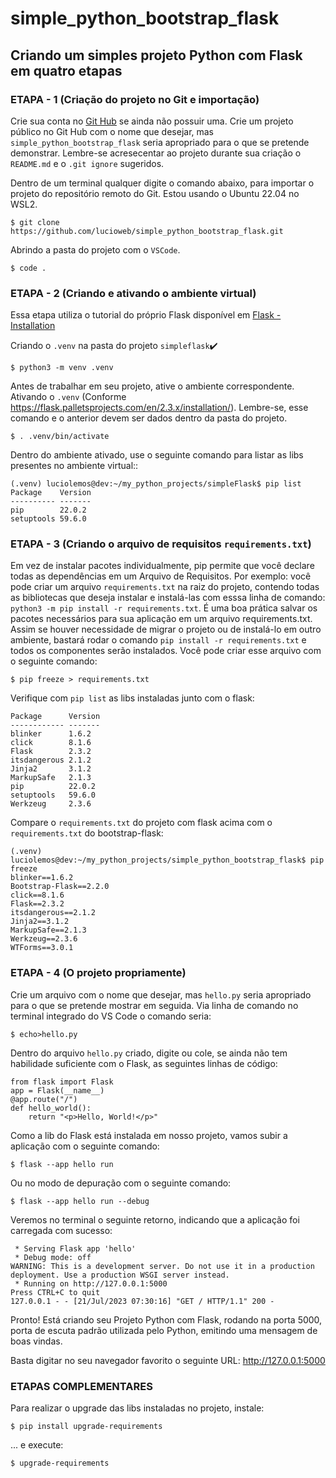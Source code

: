 # simple_python_bootstrap_flask
## Criando um simples projeto Python com Flask em quatro etapas
### ETAPA - 1 (Criação do projeto no Git e importação)

Crie sua conta no [Git Hub](https://github.com/) se ainda não possuir uma.
Crie um projeto público no Git Hub com o nome que desejar, mas `simple_python_bootstrap_flask` seria apropriado para o que se pretende demonstrar.
Lembre-se acresecentar ao projeto durante sua criação o `README.md` e o `.git ignore` sugeridos. 

Dentro de um terminal qualquer digite o comando abaixo, para importar o projeto do repositório remoto do Git.
Estou usando o Ubuntu 22.04 no WSL2.
```
$ git clone https://github.com/lucioweb/simple_python_bootstrap_flask.git
```

Abrindo a pasta do projeto com o `VSCode`.
```
$ code .
```

### ETAPA - 2 (Criando e ativando o ambiente virtual)
Essa etapa utiliza o tutorial do próprio Flask disponível em [Flask - Installation](https://flask.palletsprojects.com/en/2.3.x/installation/#dependencies)

Criando o `.venv` na pasta do projeto `simpleflask`✔️
```
$ python3 -m venv .venv
```

Antes de trabalhar em seu projeto, ative o ambiente correspondente.
Ativando o `.venv` (Conforme https://flask.palletsprojects.com/en/2.3.x/installation/). 
Lembre-se, esse comando e o anterior devem ser dados dentro da pasta do projeto.
```
$ . .venv/bin/activate
```

Dentro do ambiente ativado, use o seguinte comando para listar as libs presentes no ambiente virtual::
```
(.venv) luciolemos@dev:~/my_python_projects/simpleFlask$ pip list
Package    Version
---------- -------
pip        22.0.2
setuptools 59.6.0
```

### ETAPA - 3 (Criando o arquivo de requisitos `requirements.txt`)
Em vez de instalar pacotes individualmente, pip permite que você declare todas as dependências em um Arquivo de Requisitos.
Por exemplo: você pode criar um arquivo `requirements.txt` na raiz do projeto, contendo todas as bibliotecas que deseja instalar e instalá-las com esssa linha de comando: `python3 -m pip install -r requirements.txt`.
É uma boa prática salvar os pacotes necessários para sua aplicação em um arquivo requirements.txt. 
Assim se houver necessidade de migrar o projeto ou de instalá-lo em outro ambiente, bastará rodar o comando `pip install -r requirements.txt` e todos os componentes serão instalados. Você pode criar esse arquivo com o seguinte comando:
```
$ pip freeze > requirements.txt
```

Verifique com `pip list` as libs instaladas junto com o flask:
```
Package      Version
------------ -------
blinker      1.6.2
click        8.1.6
Flask        2.3.2
itsdangerous 2.1.2
Jinja2       3.1.2
MarkupSafe   2.1.3
pip          22.0.2
setuptools   59.6.0
Werkzeug     2.3.6
```

Compare o `requirements.txt` do projeto com flask acima com o `requirements.txt` do bootstrap-flask:
```
(.venv) luciolemos@dev:~/my_python_projects/simple_python_bootstrap_flask$ pip freeze
blinker==1.6.2
Bootstrap-Flask==2.2.0
click==8.1.6
Flask==2.3.2
itsdangerous==2.1.2
Jinja2==3.1.2
MarkupSafe==2.1.3
Werkzeug==2.3.6
WTForms==3.0.1
```

### ETAPA - 4 (O projeto propriamente)
Crie um arquivo com o nome que desejar, mas `hello.py` seria apropriado para o que se pretende mostrar em seguida.
Via linha de comando no terminal integrado do VS Code o comando seria:
```
$ echo>hello.py
```

Dentro do arquivo `hello.py` criado, digite ou cole, se ainda não tem habilidade suficiente com o Flask, as seguintes linhas de código:
```
from flask import Flask
app = Flask(__name__)
@app.route("/")
def hello_world():
    return "<p>Hello, World!</p>"
```

Como a lib do Flask está instalada em nosso projeto, vamos subir a aplicação com o seguinte comando:
```
$ flask --app hello run
```

Ou no modo de depuração com o seguinte comando:
```
$ flask --app hello run --debug
```

Veremos no terminal o seguinte retorno, indicando que a aplicação foi carregada com sucesso:
```
 * Serving Flask app 'hello'
 * Debug mode: off
WARNING: This is a development server. Do not use it in a production deployment. Use a production WSGI server instead.
 * Running on http://127.0.0.1:5000
Press CTRL+C to quit
127.0.0.1 - - [21/Jul/2023 07:30:16] "GET / HTTP/1.1" 200 -
```

Pronto! Está criando seu Projeto Python com Flask, rodando na porta 5000, porta de escuta padrão utilizada pelo Python, emitindo uma mensagem de boas vindas.

Basta digitar no seu navegador favorito o seguinte URL: http://127.0.0.1:5000

### ETAPAS COMPLEMENTARES
Para realizar o upgrade das libs instaladas no projeto, instale:
```
$ pip install upgrade-requirements
```
... e execute:
```
$ upgrade-requirements
```

